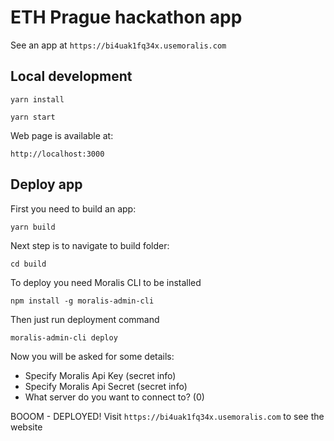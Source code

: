 #  ETH Prague hackathon app
   
See an app at `https://bi4uak1fq34x.usemoralis.com`   
   
## Local development   
   
```
yarn install
```
   
```
yarn start
```
   
Web page is available at:   

```
http://localhost:3000
```

## Deploy app
   
First you need to build an app:   
   
```
yarn build
```

Next step is to navigate to build folder:   
   
```
cd build
```
   
To deploy you need Moralis CLI to be installed      

```
npm install -g moralis-admin-cli
```

Then just run deployment command   
   
```
moralis-admin-cli deploy
```
   
Now you will be asked for some details:
- Specify Moralis Api Key (secret info)
- Specify Moralis Api Secret (secret info)
- What server do you want to connect to? (0)

BOOOM - DEPLOYED!
Visit `https://bi4uak1fq34x.usemoralis.com` to see the website
